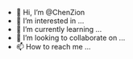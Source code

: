 - 👋 Hi, I’m @ChenZion
- 👀 I’m interested in ...
- 🌱 I’m currently learning ...
- 💞️ I’m looking to collaborate on ...
- 📫 How to reach me ...

<!---
ChenZion/ChenZion is a ✨ special ✨ repository because its `README.md` (this file) appears on your GitHub profile.
You can click the Preview link to take a look at your changes.
--->
